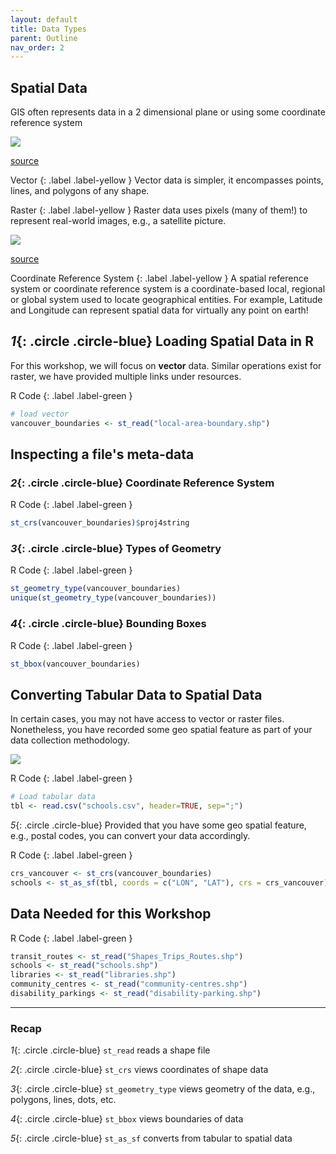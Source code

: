 ```yaml
---
layout: default
title: Data Types
parent: Outline
nav_order: 2
---
```


## Spatial Data

GIS often represents data in a 2 dimensional plane or using some coordinate reference system

<img src="{{site.baseurl}}/content/fig/vector_vs_raster.jpg">

[source](https://mgimond.github.io/Spatial/feature-representation.html)

Vector
{: .label .label-yellow }
Vector data is simpler, it encompasses points, lines, and polygons of any shape.

Raster
{: .label .label-yellow }
Raster data uses pixels (many of them!) to represent real-world images, e.g., a satellite picture.


<img src="{{site.baseurl}}/content/fig/sphere.png">

[source](https://www.diffen.com/difference/Latitude_vs_Longitude)

Coordinate Reference System
{: .label .label-yellow }
A spatial reference system or coordinate reference system is a coordinate-based local, regional or global system used to locate geographical entities. For example, 
Latitude and Longitude can represent spatial data for virtually any point on earth!


## *1*{: .circle .circle-blue} Loading Spatial Data in R

For this workshop, we will focus on **vector** data. 
Similar operations exist for raster, we have provided multiple links under resources. 

R Code
{: .label .label-green }
```R
# load vector
vancouver_boundaries <- st_read("local-area-boundary.shp")
```

## Inspecting a file's meta-data


### *2*{: .circle .circle-blue} Coordinate Reference System

R Code
{: .label .label-green }
```R
st_crs(vancouver_boundaries)$proj4string
```

### *3*{: .circle .circle-blue} Types of Geometry

R Code
{: .label .label-green }
```R
st_geometry_type(vancouver_boundaries)
unique(st_geometry_type(vancouver_boundaries))
```

### *4*{: .circle .circle-blue} Bounding Boxes

R Code
{: .label .label-green }
```R
st_bbox(vancouver_boundaries)
```

## Converting Tabular Data to Spatial Data

In certain cases, you may not have access to vector or raster files. Nonetheless, you have recorded some geo spatial feature as part of your data collection methodology. 

<img src="{{site.baseurl}}/content/fig/schools.png">


R Code
{: .label .label-green }
```R
# Load tabular data
tbl <- read.csv("schools.csv", header=TRUE, sep=";")
```

*5*{: .circle .circle-blue} Provided that you have some geo spatial feature, e.g., postal codes, you can convert your data 
accordingly. 

R Code
{: .label .label-green }
```R
crs_vancouver <- st_crs(vancouver_boundaries)
schools <- st_as_sf(tbl, coords = c("LON", "LAT"), crs = crs_vancouver) 
```


## Data Needed for this Workshop



R Code
{: .label .label-green }
```R
transit_routes <- st_read("Shapes_Trips_Routes.shp")
schools <- st_read("schools.shp")
libraries <- st_read("libraries.shp")
community_centres <- st_read("community-centres.shp")
disability_parkings <- st_read("disability-parking.shp")
```

___


### Recap

*1*{: .circle .circle-blue} `st_read` reads a shape file

*2*{: .circle .circle-blue} `st_crs` views coordinates of shape data

*3*{: .circle .circle-blue} `st_geometry_type` views geometry of the data, e.g., polygons, lines, dots, etc.

*4*{: .circle .circle-blue} `st_bbox` views boundaries of data

*5*{: .circle .circle-blue} `st_as_sf` converts from tabular to spatial data
